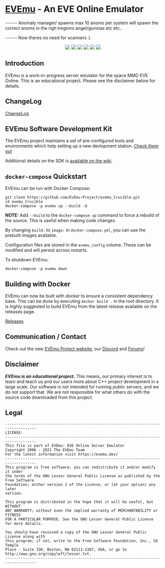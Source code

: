 # [EVEmu](https://evemu.dev) - An EVE Online Emulator
------ Anomaly manager/ spawns max 10 anoms per system will spawn the correct anoms in the righ tregions angel/guristas etc etc..

------ Now theres no need for scanners :)


<p align="center">
	<a href="https://github.com/EvEmu-Project/evemu_Crucible/pulse"><img src="https://img.shields.io/tokei/lines/github/EvEmu-Project/evemu_Crucible" /></a>
	<a href="https://www.codefactor.io/repository/github/evemu-project/evemu_crucible"><img src="https://img.shields.io/codefactor/grade/github/evemu-project/evemu_crucible" /></a>
	<a href="https://github.com/EvEmu-Project/evemu_Crucible/graphs/commit-activity"><img src="https://img.shields.io/github/commit-activity/w/EvEmu-Project/evemu_Crucible" /></a>
	<a href="https://github.com/EvEmu-Project/evemu_Crucible/graphs/contributors"><img src="https://img.shields.io/github/contributors/EvEmu-Project/evemu_Crucible" /></a>
	<a href="https://discord.gg/fTfAREYxbz"><img src="https://img.shields.io/discord/165291219205881856" /></a>
	<a href="https://github.com/EvEmu-Project/evemu_Crucible/issues"><img src="https://img.shields.io/github/issues-raw/EvEmu-Project/evemu_Crucible" /></a>
</p>

## Introduction
EVEmu is a work-in-progress server emulator for the space MMO EVE Online. This is an educational project. Please see the disclaimer below for details.

## ChangeLog
[ChangeLog](doc/ChangeLog.md)

## EVEmu Software Development Kit ##
The EVEmu project maintains a set of pre-configured tools and environments which help setting up a new devlopment station. [Check them out](https://github.com/EvEmu-Project/EvEmu_SDK)

Additional details on the SDK is [available on the wiki](https://wiki.evemu.dev/wiki/EVEmu-SDK).

## `docker-compose` Quickstart
 EVEmu can be run with Docker Compose:
```
git clone https://github.com/EvEmu-Project/evemu_Crucible.git
cd evemu_Crucible
docker-compose -p evemu up --build -d
```
**NOTE:** Add `--build` to the `docker-compose up` command to force a rebuild of the source. This is useful when making code changes.

By changing `build:` to `image:` in `docker-compose.yml`, you can use the prebuilt images available.

Configuraiton files are stored in the `evemu_config` volume. These can be modified and will persist across restarts.

To shutdown EVEmu:
```
docker-compose -p evemu down
```

## Building with Docker
 EVEmu can now be built with docker to ensure a consistent dependency base. This can be done by executing `docker build .` in the root directory.
 It is highly suggested to build EVEmu from the latest release available on the releases page.

 [Releases](https://github.com/EvEmu-Project/evemu_Crucible/releases)

## Communication / Contact
 Check out the new [EVEmu Project website](https://evemu.dev), our [Discord](https://discord.gg/fTfAREYxbz) and [Forums](https://forums.evemu.dev)!

## Disclaimer
***EVEmu is an educational project.***
 This means, our primary interest is to learn and teach us
and our users more about C++ project development in a large
scale. Our software is not intended for running public servers,
and we do not support that. We are not responsible for what others
do with the source code downloaded from this project.

## Legal
    ------------------------------------------------------------------------------------
    LICENSE:
    ------------------------------------------------------------------------------------
    This file is part of EVEmu: EVE Online Server Emulator
    Copyright 2006 - 2021 The EVEmu Team
    For the latest information visit https://evemu.dev/
    ------------------------------------------------------------------------------------
    This program is free software; you can redistribute it and/or modify it under
    the terms of the GNU Lesser General Public License as published by the Free Software
    Foundation; either version 2 of the License, or (at your option) any later
    version.

    This program is distributed in the hope that it will be useful, but WITHOUT
    ANY WARRANTY; without even the implied warranty of MERCHANTABILITY or FITNESS
    FOR A PARTICULAR PURPOSE. See the GNU Lesser General Public License for more details.

    You should have received a copy of the GNU Lesser General Public License along with
    this program; if not, write to the Free Software Foundation, Inc., 59 Temple
    Place - Suite 330, Boston, MA 02111-1307, USA, or go to
    http://www.gnu.org/copyleft/lesser.txt.
    ------------------------------------------------------------------------------------

